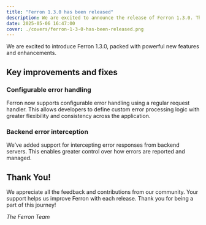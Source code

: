 ```yaml
---
title: "Ferron 1.3.0 has been released"
description: We are excited to announce the release of Ferron 1.3.0. This release brings several new features, and improvements.
date: 2025-05-06 16:47:00
cover: ./covers/ferron-1-3-0-has-been-released.png
---
```


We are excited to introduce Ferron 1.3.0, packed with powerful new features and enhancements.

## Key improvements and fixes

### Configurable error handling

Ferron now supports configurable error handling using a regular request handler. This allows developers to define custom error processing logic with greater flexibility and consistency across the application.

### Backend error interception

We’ve added support for intercepting error responses from backend servers. This enables greater control over how errors are reported and managed.

## Thank You!

We appreciate all the feedback and contributions from our community. Your support helps us improve Ferron with each release. Thank you for being a part of this journey!

_The Ferron Team_
